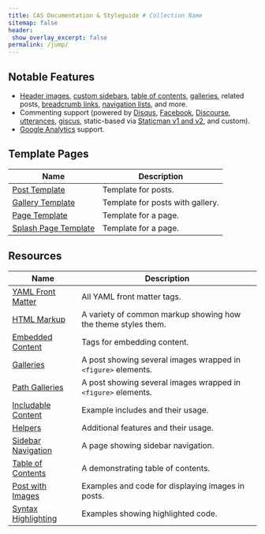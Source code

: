 ```yaml
---
title: CAS Documentation & Styleguide # Collection Name
sitemap: false
header:
 show_overlay_excerpt: false
permalink: /jump/
---
```


## Notable Features

- [Header images](https://mmistakes.github.io/minimal-mistakes/docs/layouts/#headers), [custom sidebars](https://mmistakes.github.io/minimal-mistakes/docs/layouts/#sidebars), [table of contents](https://mmistakes.github.io/minimal-mistakes/docs/helpers/#table-of-contents), [galleries](https://mmistakes.github.io/minimal-mistakes/docs/helpers/#gallery), related posts, [breadcrumb links](https://mmistakes.github.io/minimal-mistakes/docs/configuration/#breadcrumb-navigation-beta), [navigation lists](https://mmistakes.github.io/minimal-mistakes/docs/helpers/#navigation-list), and more.
- Commenting support (powered by [Disqus](https://disqus.com/), [Facebook](https://developers.facebook.com/docs/plugins/comments), [Discourse](https://www.discourse.org/), [utterances](https://utteranc.es/), [giscus](https://giscus.app/), static-based via [Staticman v1 and v2](https://staticman.net/), and custom).
- [Google Analytics](https://www.google.com/analytics/) support.

## Template Pages

| Name                                        | Description                                           |
| ------------------------------------------- | ----------------------------------------------------- |
| [Post Template](/cas-documentation-styleguide/template-post/) | Template for posts. |
| [Gallery Template](/cas-documentation-styleguide/template-post-gallery/) | Template for posts with gallery. |
| [Page Template](/cas-documentation-styleguide/template-page/) | Template for a page. |
| [Splash Page Template](/cas-documentation-styleguide/template-splash-page/) | Template for a page. |


## Resources

| Name                                        | Description                                           |
| ------------------------------------------- | ----------------------------------------------------- |
| [YAML Front Matter](/cas-documentation-styleguide/resources-front-matter/) | All YAML front matter tags. |
| [HTML Markup](/cas-documentation-styleguide/resources-markup/) | A variety of common markup showing how the theme styles them. |
| [Embedded Content](/cas-documentation-styleguide/resources-embedded-content/) | Tags for embedding content. |
| [Galleries](/cas-documentation-styleguide/resources-gallery/) | A post showing several images wrapped in `<figure>` elements. |
| [Path Galleries](/cas-documentation-styleguide/resources-path-gallery/) | A post showing several images wrapped in `<figure>` elements. |
| [Includable Content](/cas-documentation-styleguide/resources-includes/) | Example includes and their usage. |
| [Helpers](/cas-documentation-styleguide/resources-helpers/) | Additional features and their usage. |
| [Sidebar Navigation](/cas-documentation-styleguide/resources-layout-sidebar-navigation/) | A page showing sidebar navigation. |
| [Table of Contents](/cas-documentation-styleguide/resources-layout-table-of-contents/) | A demonstrating table of contents. |
| [Post with Images](/cas-documentation-styleguide/resources-post-with-images/) | Examples and code for displaying images in posts. |
| [Syntax Highlighting](/cas-documentation-styleguide/resources-markup-syntax-highlighting/) | Examples showing highlighted code. |
